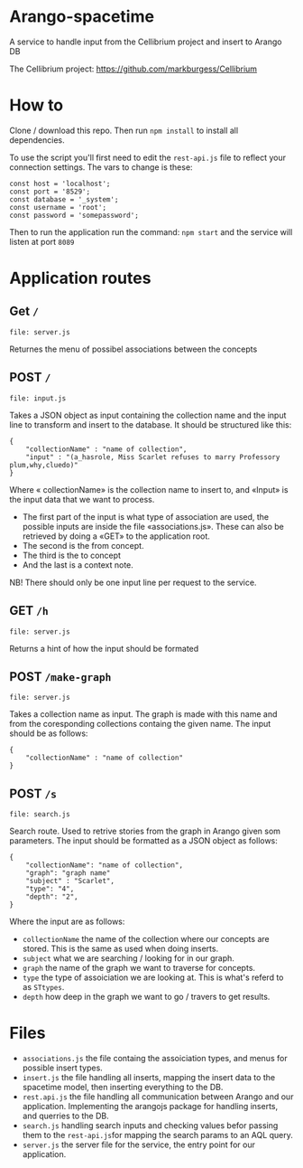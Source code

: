 # Arango-spacetime
A service to handle input from the Cellibrium project and insert to Arango DB

The Cellibrium project: https://github.com/markburgess/Cellibrium

# How to
Clone / download this repo. Then run `npm install` to install all dependencies.

To use the script you'll first need to edit the `rest-api.js` file to reflect your connection settings.
The vars to change is these:
```
const host = 'localhost';
const port = '8529';
const database = '_system';
const username = 'root';
const password = 'somepassword';
```

Then to run the application run the command: `npm start` and the service will listen at port `8089`

# Application routes
## Get `/`
`file: server.js`

Returnes the menu of possibel associations between the concepts

##  POST `/`
`file: input.js`

Takes a JSON object as input containing the collection name and the input line to transform and insert to the database. It should be structured like this:

```
{
	"collectionName" : "name of collection",
	"input" : "(a_hasrole, Miss Scarlet refuses to marry Professory plum,why,cluedo)"
}
```
Where « collectionName» is the collection name to insert to, and 
«Input» is the input data that we want to process.

- The first part of the input is what type of association are used, the possible inputs are inside the file «associations.js». These can also be retrieved by doing a «GET» to the application root.
- The second is the from concept.
- The third is the to concept
- And the last is a context note.

NB! There should only be one input line per request to the service.

## GET `/h`
`file: server.js`

Returns a hint of how the input should be formated

## POST `/make-graph`
`file: server.js`

Takes a collection name as input. The graph is made with this name and from the coresponding collections containg the given name. The input should be as follows:

```
{
    "collectionName" : "name of collection"
}
```

## POST `/s`
`file: search.js`

Search route. Used to retrive stories from the graph in Arango given som parameters.
The input should be formatted as a JSON object as follows:

```
{
	"collectionName": "name of collection",
	"graph": "graph name"
	"subject" : "Scarlet",
	"type": "4",
	"depth": "2",
}
```
Where the input are as follows:
- `collectionName` the name of the collection where our concepts are stored. This is the same as used when doing inserts.
- `subject` what we are searching / looking for in our graph.
- `graph` the name of the graph we want to traverse for concepts.
- `type` the type of assoiciation we are looking at. This is what's referd to as `STtypes`.
- `depth` how deep in the graph we want to go / travers to get results.

# Files
- `associations.js` the file containg the assoiciation types, and menus for possible insert types.
- `insert.js` the file handling all inserts, mapping the insert data to the spacetime model, then inserting everything to the DB.
- `rest.api.js` the file handling all communication between Arango and our application. Implementing the arangojs package for handling inserts, and querries to the DB.
- `search.js` handling search inputs and checking values befor passing them to the `rest-api.js`for mapping the search params to an AQL query.
- `server.js` the server file for the service, the entry point for our application.		
